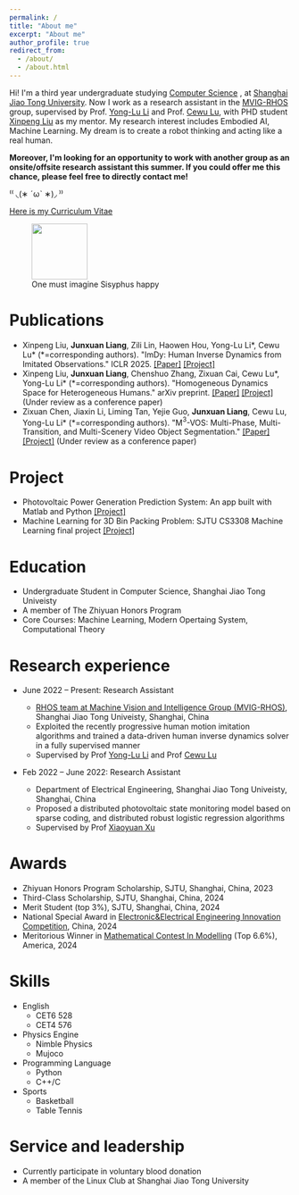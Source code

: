 ```yaml
---
permalink: /
title: "About me"
excerpt: "About me"
author_profile: true
redirect_from: 
  - /about/
  - /about.html
---
```


Hi! I'm a third year undergraduate studying [Computer Science](https://www.cs.sjtu.edu.cn/) , at [Shanghai Jiao Tong University](https://www.sjtu.edu.cn/). Now I work as a research assistant in the [MVIG-RHOS](https://mvig-rhos.com/) group, supervised by Prof. [Yong-Lu Li](https://dirtyharrylyl.github.io/) and Prof. [Cewu Lu](https://www.mvig.org/), with PHD student [Xinpeng Liu](https://foruck.github.io/) as my mentor. My research interest includes Embodied AI, Machine Learning. My dream is to create a robot thinking and acting like a real human.

**Moreover, I'm looking for an opportunity to work with another group as an onsite/offsite research assistant this summer. If you could offer me this chance, please feel free to directly contact me!**

⁽⁽ ◟(∗ ˊωˋ ∗)◞ ⁾⁾

<!-- [Email](whitefork@sjtu.edu.cn) / [Github](https://github.com/hitefork)  -->

[Here is my Curriculum Vitae](../files/RenderCV.pdf)

<figure>
<img src="../files/walking.gif" width="100"/>
<figcaption>One must imagine Sisyphus happy</figcaption>
</figure>


Publications 
======

* Xinpeng Liu, **Junxuan Liang**, Zili Lin, Haowen Hou, Yong-Lu Li\*, Cewu Lu\* (\*=corresponding authors). "ImDy: Human Inverse Dynamics from Imitated Observations." ICLR 2025. [[Paper]](https://arxiv.org/abs/2410.17610) [[Project]](https://foruck.github.io/ImDy/) 
* Xinpeng Liu, **Junxuan Liang**, Chenshuo Zhang, Zixuan Cai, Cewu Lu\*, Yong-Lu Li\* (\*=corresponding authors). "Homogeneous Dynamics Space for Heterogeneous Humans." arXiv preprint. [[Paper]](https://arxiv.org/abs/2412.06146) [[Project]](https://foruck.github.io/HDyS/)  (Under review as a conference paper)
* Zixuan Chen, Jiaxin Li, Liming Tan, Yejie Guo, **Junxuan Liang**, Cewu Lu, Yong-Lu Li\* (\*=corresponding authors). "M$^3$-VOS: Multi-Phase, Multi-Transition, and Multi-Scenery Video Object Segmentation." [[Paper]](https://arxiv.org/abs/2412.13803) [[Project]](https://zixuan-chen.github.io/M-cube-VOS.github.io/) (Under review as a conference paper)

Project
======

* Photovoltaic Power Generation Prediction System: An app built with Matlab and Python [[Project]](https://github.com/hitefork/Photovoltaic-Power-Generation-Prediction-System)
* Machine Learning for 3D Bin Packing Problem: SJTU CS3308 Machine Learning final project [[Project]](https://github.com/hitefork/ML-proj-BPP)

Education
======
  * Undergraduate Student in Computer Science, Shanghai Jiao Tong Univeisty
  * A member of The Zhiyuan Honors Program
  * Core Courses: Machine Learning, Modern Opertaing System, Computational Theory

Research experience
======
* June 2022 – Present: Research Assistant
  * [RHOS team at Machine Vision and Intelligence Group (MVIG-RHOS)](https://mvig-rhos.com/), Shanghai Jiao Tong Univeisty, Shanghai, China
  * Exploited the recently progressive human motion imitation algorithms and trained a data-driven human inverse dynamics solver in a fully supervised manner
  * Supervised by Prof [Yong-Lu Li](https://dirtyharrylyl.github.io/) and Prof [Cewu Lu](https://www.mvig.org/)

* Feb 2022 – June 2022: Research Assistant
  * Department of Electrical Engineering, Shanghai Jiao Tong Univeisty, Shanghai, China
  * Proposed a distributed photovoltaic state monitoring model based on sparse coding, and distributed robust logistic regression algorithms
  * Supervised by Prof [Xiaoyuan Xu](https://xiaoyuan-xu.github.io/)

Awards
======
* Zhiyuan Honors Program Scholarship, SJTU, Shanghai, China, 2023
* Third-Class Scholarship, SJTU, Shanghai, China, 2024
* Merit Student (top 3%), SJTU, Shanghai, China, 2024
* National Special Award in [Electronic&Electrical Engineering Innovation Competition](https://eeeic.ces.org.cn/), China, 2024
* Meritorious Winner in [Mathematical Contest In Modelling](https://www.comap.com/contests/mcm-icm) (Top 6.6%), America, 2024


Skills
======
* English
  * CET6 528
  * CET4 576
* Physics Engine
  * Nimble Physics
  * Mujoco
* Programming Language
  * Python
  * C++/C
* Sports
  * Basketball
  * Table Tennis

  
Service and leadership
======
* Currently participate in voluntary blood donation
* A member of the Linux Club at Shanghai Jiao Tong University

<!-- [Email](whitefork@sjtu.edu.cn) / [Github](https://github.com/hitefork)  -->
